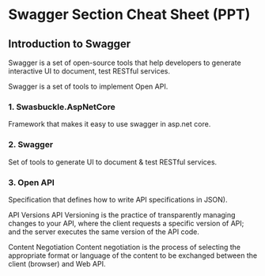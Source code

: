 # Swagger Section Cheat Sheet (PPT)
## Introduction to Swagger
Swagger is a set of open-source tools that help developers to generate interactive UI to document, test RESTful services.

Swagger is a set of tools to implement Open API.



### 1. Swasbuckle.AspNetCore

Framework that makes it easy to use swagger in asp.net core.



### 2. Swagger

Set of tools to generate UI to document & test RESTful services.



### 3. Open API

Specification that defines how to write API specifications in JSON).





API Versions
API Versioning is the practice of transparently managing changes to your API, where the client requests a specific version of API; and the server executes the same version of the API code.










Content Negotiation
Content negotiation is the process of selecting the appropriate format or language of the content to be exchanged between the client (browser) and Web API.


